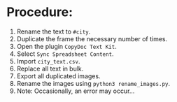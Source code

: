 # Procedure:

1. Rename the text to `#city`.
1. Duplicate the frame the necessary number of times.
1. Open the plugin `CopyDoc Text Kit`.
1. Select `Sync Spreadsheet Content`.
1. Import `city_text.csv`.
1. Replace all text in bulk.
1. Export all duplicated images.
1. Rename the images using `python3 rename_images.py`.
1. Note: Occasionally, an error may occur...
